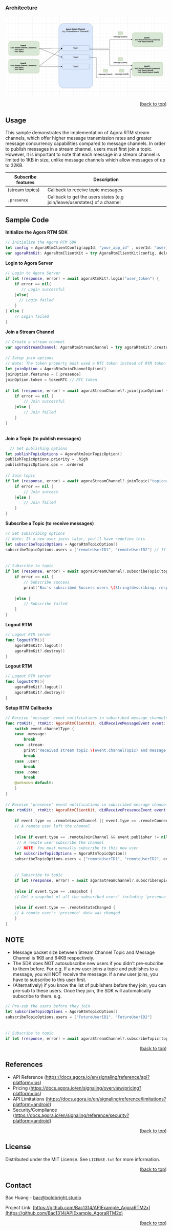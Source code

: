 <a name="readme-top"></a>


### Architecture

![alt text](../../../../MyAssets/Arch_StreamMessaging.png)


<p align="right">(<a href="#readme-top">back to top</a>)</p>



<!-- USAGE EXAMPLES -->
## Usage

This sample demonstrates the implementation of Agora RTM stream channels, which offer higher message transmission rates and greater message concurrency capabilities compared to message channels. In order to publish messages in a stream channel, users must first join a topic. However, it is important to note that each message in a stream channel is limited to 1KB in size, unlike message channels which allow messages of up to 32KB.

| Subscribe features | Description |
| --- | --- |
| (stream topics) | Callback to receive topic messages |
| `.presence` | Callback to get the users states (e.g join/leave/userstates) of a channel |



<!-- Sample Code -->
## Sample Code

**Initialize the Agora RTM SDK**
```swift
// Initialize the Agora RTM SDK
let config = AgoraRtmClientConfig(appId: "your_app_id" , userId: "user_id")
var agoraRtmKit: AgoraRtmClientKit = try AgoraRtmClientKit(config, delegate: self)
```

**Login to Agora Server**
```swift
// Login to Agora Server
if let (response, error) = await agoraRtmKit?.login("user_token") {
    if error == nil{
       // Login successful
    }else{
      // Login failed
    }
} else {
    // Login failed
}
```

**Join a Stream Channel**
```swift
// Create a stream channel 
var agoraStreamChannel: AgoraRtmStreamChannel = try agoraRtmKit?.createStreamChannel("streamChannelname") 

// Setup join options
// Note: The token property must used a RTC token instead of RTM token
let joinOption = AgoraRtmJoinChannelOption()
joinOption.features = [.presence]
joinOption.token = tokenRTC // RTC token

if let (response, error) = await agoraStreamChannel?.join(joinOption) {
    if error == nil {
        // Join successful
    }else {
        // Join failed
    }
}
            
```

**Join a Topic (to publish messages)**
```swift
  // Set publishing options
let publishTopicOptions = AgoraRtmJoinTopicOption()
publishTopicOptions.priority = .high
publishTopicOptions.qos = .ordered

// Join topic
if let (response, error) = await agoraStreamChannel?.joinTopic("topicname", option: publishTopicOptions) {
    if error == nil {
        // Join success
    }else {
        // Join failed
    }
}
```

**Subscribe a Topic (to receive messages)**
```swift
// Set subscribing options
// Note: If a new user joins later, you'll have redefine this 
let subscribeTopicOptions = AgoraRtmTopicOption()
subscribeTopicOptions.users = ["remoteUserID1", "remoteUserID2"] // If you do not set this property, the system will randomly subscribe to 64 users by default


// Subscribe to topic
if let (response, error) = await agoraStreamChannel?.subscribeTopic(topic, option: subscribeTopicOptions) {
    if error == nil {
        // Subscribe success
        print("Bac's subscribed Success users \(String(describing: response?.succeedUsers)) AND Failed \(String(describing: response?.failedUsers)) ")

    }else {
        // Subscribe failed
    }
}
```

**Logout RTM**
```swift
// Logout RTM server
func logoutRTM(){
    agoraRtmKit?.logout()
    agoraRtmKit?.destroy()
}
```


**Logout RTM**
```swift
// Logout RTM server
func logoutRTM(){
    agoraRtmKit?.logout()
    agoraRtmKit?.destroy()
}
```



**Setup RTM Callbacks**
```swift
// Receive 'message' event notifications in subscribed message channels and subscribed topics.
func rtmKit(_ rtmKit: AgoraRtmClientKit, didReceiveMessageEvent event: AgoraRtmMessageEvent) {
    switch event.channelType {
    case .message:
        break
    case .stream:
        print("Received stream topic \(event.channelTopic) and message \(event.message.stringData ?? "")")
        break
    case .user:
        break
    case .none:
        break
    @unknown default:
    }
}

// Receive 'presence' event notifications in subscribed message channels and joined stream channels.
func rtmKit(_ rtmKit: AgoraRtmClientKit, didReceivePresenceEvent event: AgoraRtmPresenceEvent) {

    if event.type == .remoteLeaveChannel || event.type == .remoteConnectionTimeout {
    // A remote user left the channel
        
    }else if event.type == .remoteJoinChannel && event.publisher != nil {
     // A remote user subscribe the channel
     // NOTE: You must manually subscribe to this new user
    let subscribeTopicOptions = AgoraRtmTopicOption()
    subscribeTopicOptions.users = ["remoteUserID1", "remoteUserID2", event.publisher] // Add new user to list OR leave it empty


    // Subscribe to topic
    if let (response, error) = await agoraStreamChannel?.subscribeTopic(topic, option: subscribeTopicOptions)
        
    }else if event.type == .snapshot {
    // Get a snapshot of all the subscribed users' including 'presence' data (aka temporary key-value pairs storage)
        
    }else if event.type == .remoteStateChanged {
    // A remote user's 'presence' data was changed
    }
}
```


<!-- RTM API Limitation -->
## NOTE

- Message packet size between Stream Channel Topic and Message Channel is 1KB and 64KB respectively.
- The SDK does NOT autosubscribe new users if you didn't pre-subcribe to them before. For e.g. If a new user joins a topic and publishes to a message, you will NOT receive the message. If a new user joins, you have to subscribe to this user first.
- (Alternatively) if you know the list of publishers before they join, you can pre-sub to these users. Once they join, the SDK will automatically subscribe to them. e.g.
    

```swift
// Pre-sub the users before they join
let subscribeTopicOptions = AgoraRtmTopicOption()
subscribeTopicOptions.users = ["FutureUserID1", "FutureUserID2"]


// Subscribe to topic
if let (response, error) = await agoraStreamChannel?.subscribeTopic(topic, option: subscribeTopicOptions)
```






<p align="right">(<a href="#readme-top">back to top</a>)</p>





<!-- RTM API Limitation -->
## References

- API Reference (https://docs.agora.io/en/signaling/reference/api?platform=ios)
- Pricing (https://docs.agora.io/en/signaling/overview/pricing?platform=ios)
- API Limitations (https://docs.agora.io/en/signaling/reference/limitations?platform=android)
- Security/Compliance (https://docs.agora.io/en/signaling/reference/security?platform=android) 



<p align="right">(<a href="#readme-top">back to top</a>)</p>





<!-- LICENSE -->
## License

Distributed under the MIT License. See `LICENSE.txt` for more information.

<p align="right">(<a href="#readme-top">back to top</a>)</p>



<!-- CONTACT -->
## Contact

Bac Huang  - bac@boldbright.studio

Project Link: [https://github.com/Bac1314/APIExample_AgoraRTM2x](https://github.com/Bac1314/APIExample_AgoraRTM2x)

<p align="right">(<a href="#readme-top">back to top</a>)</p>



